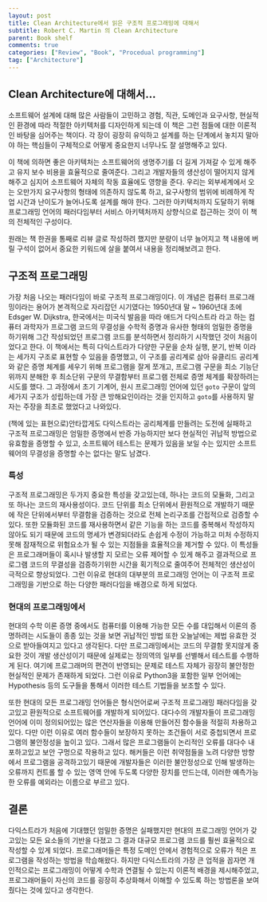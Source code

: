```yaml
---
layout: post
title: Clean Architecture에서 읽은 구조적 프로그래밍에 대해서
subtitle: Robert C. Martin 의 Clean Architecture
parent: Book shelf
comments: true
categories: ["Review", "Book", "Procedual programming"]
tag: ["Architecture"]
---
```


## Clean Architecture에 대해서...

소프트웨어 설계에 대해 많은 사람들이 고민하고 경험, 직관, 도메인과 요구사항, 현실적인 환경에 따라 적절한 아키텍처를 디자인하게 되는데 이 책은 그런 점들에 대한 이론적인 바탕을 심어주는 책이다. 각 장이 굉장히 유익하고 설계를 하는 단계에서 놓치지 말아야 하는 핵심들이 구체적으로 어떻게 중요한지 너무나도 잘 설명해주고 있다. 

이 책에 의하면 좋은 아키텍처는 소프트웨어의 생명주기를 더 길게 가져갈 수 있게 해주고 유지 보수 비용을 효율적으로 줄여준다. 그리고 개발자들의 생산성이 떨어지지 않게 해주고 심지어 소프트웨어 자체의 작동 효율에도 영향을 준다. 우리는 외부세계에서 오는 오만가지 요구사항의 형태에 의존하지 않도록 하고, 요구사항의 범위에 비례하게 작업 시간과 난이도가 늘어나도록 설계를 해야 한다. 그러한 아키텍처까지 도달하기 위해 프로그래밍 언어의 패러다임부터 서비스 아키텍처까지 상향식으로 접근하는 것이 이 책의 전체적인 구성이다.

원래는 책 한권을 통째로 리뷰 글로 작성하려 했지만 분량이 너무 늘어지고 책 내용에 버릴 구석이 없어서 중요한 키워드에 살을 붙여서 내용을 정리해보려고 한다. 

## 구조적 프로그래밍

가장 처음 나오는 패러다임이 바로 구조적 프로그래밍이다. 이 개념은 컴퓨터 프로그래밍이라는 용어가 본격적으로 자리잡던 시기였다는 1950년대 말 ~ 1960년대 초에 Edsger W. Dijkstra, 한국에서는 미국식 발음을 따라 애드거 다익스트라 라고 하는 컴퓨터 과학자가 프로그램 코드의 무결성을 수학적 증명과 유사한 형태의 엄밀한 증명을 하기위해 그간 작성되었던 프로그램 코드를 분석하면서 정리하기 시작했던 것이 처음이었다고 한다. 이 책에서는 특히 다익스트라가 다양한 구문을 순차 실행, 분기, 반복 이라는 세가지 구조로 표현할 수 있음을 증명했고, 이 구조를 공리계로 삼아 유클리드 공리계와 같은 증명 체계를 세우기 위해 프로그램을 잘게 쪼개고, 프로그램 구문을 최소 기능단위까지 분해한 후 최소단위 구문의 무결함부터 프로그램 전체로 증명 체계를 확장하려는 시도를 했다. 그 과정에서 초기 기계어, 원시 프로그래밍 언어에 있던 `goto` 구문이 앞의 세가지 구조가 성립하는데 가장 큰 방해요인이라는 것을 인지하고 `goto`를 사용하지 말자는 주장을 최초로 했었다고 나와있다. 

(책에 있는 표현으로)안타깝게도 다익스트라는 공리체계를 만들려는 도전에 실패하고 구조적 프로그래밍은 엄밀한 증명에서 반증 가능하지만 보다 현실적인 귀납적 방법으로 유효함을 증명할 수 있고, 소프트웨어 테스트는 문제가 있음을 보일 수는 있지만 소프트웨어의 무결성을 증명할 수는 없다는 말도 남겼다.

### 특성

구조적 프로그래밍은 두가지 중요한 특성을 갖고있는데, 하나는 코드의 모듈화, 그리고 또 하나는 코드의 재사용성이다. 코드 단위를 최소 단위에서 환원적으로 개발하기 때문에 작은 단위에서부터 무결함을 검증하는 것으로 전체 논리구조를 간접적으로 검증할 수 있다. 또한 모듈화된 코드를 재사용하면서 같은 기능을 하는 코드를 중복해서 작성하지 않아도 되기 때문에 코드의 명세가 변경되더라도 손쉽게 수정이 가능하고 미처 수정하지 못해 잠재적으로 위험요소가 될 수 있는 지점들을 효율적으을 제거할 수 있다. 이 특성들은 프로그래머들이 혹시나 발생할 지 모르는 오류 제어할 수 있게 해주고 결과적으로 프로그램 코드의 무결성을 검증하기위한 시간을 획기적으로 줄여주어 전체적인 생산성이 극적으로 향상되었다. 그런 이유로 현대의 대부분의 프로그래밍 언어는 이 구조적 프로그래밍을 기반으로 하는 다양한 패러다임을 배경으로 하게 되었다.

### 현대의 프로그래밍에서

현대의 수학 이론 증명 중에서도 컴퓨터를 이용해 가능한 모든 수를 대입해서 이론의 증명하려는 시도들이 종종 있는 것을 보면 귀납적인 방법 또한 오늘날에는 제법 유효한 것으로 받아들여지고 있다고 생각된다. 다만 프로그래밍에서는 코드의 무결함 못지않게 중요한 것이 개발 생산성이기 때문에 실제로는 정의역의 일부를 선별해서 테스트를 수행하게 된다. 여기에 프로그래머의 편견이 반영되는 문제로 테스트 자체가 굉장히 불안정한 현실적인 문제가 존재하게 되었다. 그런 이유로 Python3을 포함한 일부 언어에는 Hypothesis 등의 도구들을 통해서 이러한 테스트 기법들을 보조할 수 있다. 

또한 현대의 모든 프로그래밍 언어들은 형식언어로써 구조적 프로그래밍 패러다임을 갖고있고 환원적으로 소프트웨어를 개발하게 되어있다. 대다수의 개발자들이 프로그래밍 언어에 이미 정의되어있는 많은 연산자들을 이용해 만들어진 함수들을 적절히 차용하고 있다. 다만 이런 이유로 여러 함수들이 보장하지 못하는 조건들이 서로 중첩되면서 프로그램의 불안정성을 높이고 있다. 그래서 많은 프로그램들이 논리적인 오류를 대다수 내포하고있고 보안 구멍으로 작용하고 있다. 해커들은 이런 취약점들을 노려 다양한 방향에서 프로그램을 공격하고있기 때문에 개발자들은 이러한 불안정성으로 인해 발생하는 오류까지 컨트롤 할 수 있는 영역 안에 두도록 다양한 장치를 만드는데, 이러한 예측가능한 오류를 예외라는 이름으로 부르고 있다. 

## 결론

다익스트라가 처음에 기대했던 엄밀한 증명은 실패했지만 현대의 프로그래밍 언어가 갖고있는 모든 요소들의 기반을 다졌고 그 결과 대규모 프로그램 코드를 훨씬 효율적으로 작성할 수 있게 되었다. 프로그래머들은 특정 도메인 안에서 경험적으로 오류가 적은 프로그램을 작성하는 방법을 학습해왔다. 하지만 다익스트라의 가장 큰 업적을 꼽자면 개인적으로는 프로그래밍이 어떻게 수학과 연결될 수 있는지 이론적 배경을 제시해주었고, 프로그래머들이 자신의 코드를 굉장히 추상화해서 이해할 수 있도록 하는 방법론을 보여줬다는 것에 있다고 생각한다. 